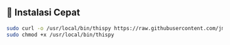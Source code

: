 ## 🔧 Instalasi Cepat

```bash
sudo curl -o /usr/local/bin/thispy https://raw.githubusercontent.com/jmswycode/thispy/main/thispy.sh
sudo chmod +x /usr/local/bin/thispy
